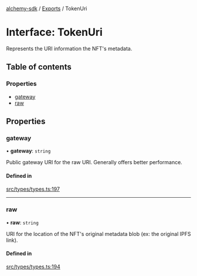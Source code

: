 [alchemy-sdk](../README.md) / [Exports](../modules.md) / TokenUri

# Interface: TokenUri

Represents the URI information the NFT's metadata.

## Table of contents

### Properties

- [gateway](TokenUri.md#gateway)
- [raw](TokenUri.md#raw)

## Properties

### gateway

• **gateway**: `string`

Public gateway URI for the raw URI. Generally offers better performance.

#### Defined in

[src/types/types.ts:197](https://github.com/alchemyplatform/alchemy-sdk-js/blob/6507682/src/types/types.ts#L197)

___

### raw

• **raw**: `string`

URI for the location of the NFT's original metadata blob (ex: the original
IPFS link).

#### Defined in

[src/types/types.ts:194](https://github.com/alchemyplatform/alchemy-sdk-js/blob/6507682/src/types/types.ts#L194)
